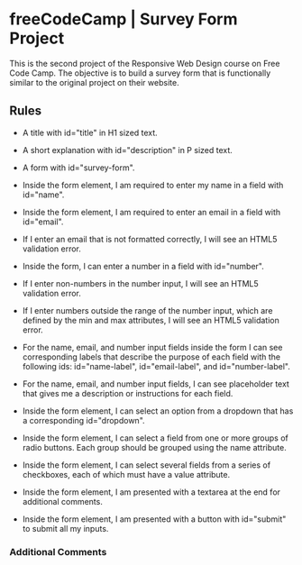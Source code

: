 # freeCodeCamp | Survey Form Project

This is the second project of the Responsive Web Design course on Free Code Camp. The objective is to build a survey form that is functionally similar to the original project on their website.

## Rules

- A title with id="title" in H1 sized text.

- A short explanation with id="description" in P sized text.

- A form with id="survey-form".

- Inside the form element, I am required to enter my name in a field with id="name".

- Inside the form element, I am required to enter an email in a field with id="email".

- If I enter an email that is not formatted correctly, I will see an HTML5 validation error.

- Inside the form, I can enter a number in a field with id="number".

- If I enter non-numbers in the number input, I will see an HTML5 validation error.

- If I enter numbers outside the range of the number input, which are defined by the min and max attributes, I will see an HTML5 validation error.

- For the name, email, and number input fields inside the form I can see corresponding labels that describe the purpose of each field with the following ids: id="name-label", id="email-label", and id="number-label".

- For the name, email, and number input fields, I can see placeholder text that gives me a description or instructions for each field.

- Inside the form element, I can select an option from a dropdown that has a corresponding id="dropdown".

- Inside the form element, I can select a field from one or more groups of radio buttons. Each group should be grouped using the name attribute.

- Inside the form element, I can select several fields from a series of checkboxes, each of which must have a value attribute.

- Inside the form element, I am presented with a textarea at the end for additional comments.

- Inside the form element, I am presented with a button with id="submit" to submit all my inputs.

### Additional Comments
